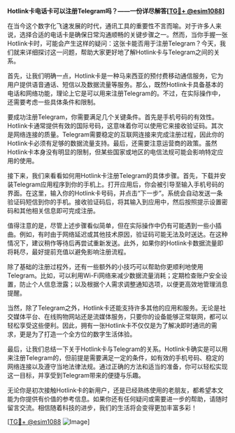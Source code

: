 **Hotlink卡电话卡可以注册Telegram吗？——一份详尽解答[[TG💪+ @esim1088](https://t.me/s/esim1088)]**

在当今这个数字化飞速发展的时代，通讯工具的重要性不言而喻。对于许多人来说，选择合适的电话卡是确保日常沟通顺畅的关键步骤之一。然而，当你手握一张Hotlink卡时，可能会产生这样的疑问：这张卡能否用于注册Telegram？今天，我们就来详细探讨这一问题，帮助大家更好地了解Hotlink卡与Telegram之间的关系。

首先，让我们明确一点，Hotlink卡是一种马来西亚的预付费移动通信服务，它为用户提供语音通话、短信以及数据流量等服务。那么，既然Hotlink卡具备基本的电话和网络功能，理论上它是可以用来注册Telegram的。不过，在实际操作中，还需要考虑一些具体条件和限制。

要成功注册Telegram，你需要满足几个关键条件。首先是手机号码的有效性。Hotlink卡通常提供有效的国际号码，这意味着你可以使用它来接收验证码。其次是网络连接的质量。Telegram需要稳定的互联网连接来完成注册过程，因此你的Hotlink卡必须有足够的数据流量支持。最后，还需要注意运营商的政策。虽然Hotlink卡本身没有明显的限制，但某些国家或地区的电信法规可能会影响特定应用的使用。

接下来，我们来看看如何用Hotlink卡注册Telegram的具体步骤。首先，下载并安装Telegram应用程序到你的手机上。打开应用后，你会被引导至输入手机号码的界面。在这里，输入你的Hotlink卡号码，并点击“下一步”。系统会自动发送一条验证码短信到你的手机。接收验证码后，将其输入到应用中，然后按照提示设置密码和其他相关信息即可完成注册。

值得注意的是，尽管上述步骤看似简单，但在实际操作中仍有可能遇到一些小插曲。例如，有时由于网络延迟或其他技术原因，验证码可能无法及时送达。在这种情况下，建议稍作等待后再尝试重新发送。此外，如果你的Hotlink卡数据流量即将耗尽，最好提前充值以避免影响注册流程。

除了基础的注册过程外，还有一些额外的小技巧可以帮助你更顺利地使用Telegram。比如，可以利用Wi-Fi网络来减少数据流量消耗；定期检查账户安全设置，防止个人信息泄露；以及根据个人需求调整通知选项，以便更高效地管理消息提醒。

当然，除了Telegram之外，Hotlink卡还能支持许多其他的应用和服务。无论是社交媒体平台、在线购物网站还是流媒体服务，只要你的设备能够正常联网，都可以轻松享受这些便利。因此，拥有一张Hotlink卡不仅仅是为了解决即时通讯的需求，更是为了打造一个全方位的数字生活体验。

最后，让我们总结一下关于Hotlink卡与Telegram的关系。Hotlink卡确实是可以用来注册Telegram的，但前提是需要满足一定的条件，如有效的手机号码、稳定的网络连接以及遵守当地法律法规。通过正确的方法和适当的准备，你可以轻松实现这一目标，并享受到Telegram带来的便捷与乐趣。

无论你是初次接触Hotlink卡的新用户，还是已经熟练使用的老朋友，都希望本文能为你提供有价值的参考信息。如果你还有任何疑问或需要进一步的帮助，请随时留言交流。相信随着科技的进步，我们的生活将会变得更加丰富多彩！

[[TG💪+ @esim1088](https://t.me/s/esim1088) ![Image](https://i.postimg.cc/4NQfJmqS/Snipaste-2025-05-13-00-14-12.png)]